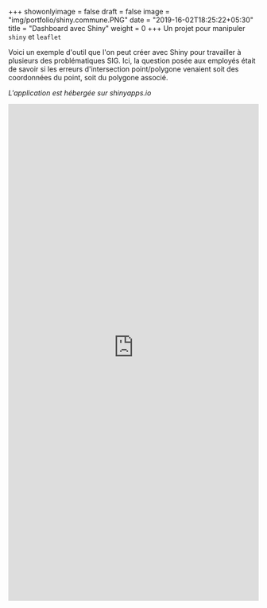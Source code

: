 
+++
showonlyimage = false
draft = false
image = "img/portfolio/shiny.commune.PNG"
date = "2019-16-02T18:25:22+05:30"
title = "Dashboard avec Shiny"
weight = 0
+++
Un projet pour manipuler `shiny` et `leaflet`
<!--more-->

Voici un exemple d'outil que l'on peut créer avec Shiny pour travailler à plusieurs des problématiques SIG.
Ici, la question posée aux employés était de savoir si les erreurs d'intersection point/polygone venaient soit des coordonnées du point, soit du polygone associé.

<i>L'application est hébergée sur shinyapps.io</i>

<iframe src='https://antoinequentin.shinyapps.io/Outilreintersection/' width="100%" height="1000" frameborder="0" scrolling="no" ></iframe>




